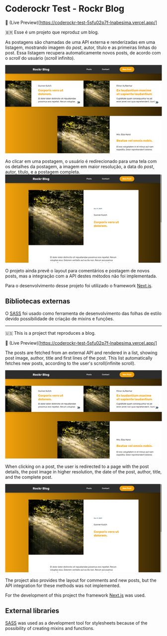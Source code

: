 # Coderockr Test - Rockr Blog

:link: (Live Preview)[https://coderockr-test-5sfu02p7f-lnabesima.vercel.app/]

:brazil: Esse é um projeto que reproduz um blog.

As postagens são chamadas de uma API externa e renderizadas em uma listagem, mostrando imagem do _post_, autor, título e as primeiras linhas do post. Essa listagem recupera automaticamente novos posts, de acordo com o _scroll_ do usuário (_scroll_ infinito).

![Home](https://raw.githubusercontent.com/lnabesima/coderockr__test/development/screenshots/Home%20Screenshot.png)

Ao clicar em uma postagem, o usuário é redirecionado para uma tela com os detalhes da postagem, a imagem em maior resolução, a data do _post_, autor, título, e a postagem completa.
![Posts](https://raw.githubusercontent.com/lnabesima/coderockr__test/development/screenshots/Post%20Screenshot.png)

O projeto ainda prevê o layout para comentários e postagem de novos posts, mas a integração com a API destes métodos não foi implementada.

Para o desenvolvimento desse projeto foi utilizado o framework [Next.js](https://nextjs.org/).

## Bibliotecas externas

O [SASS](https://sass-lang.com/) foi usado como ferramenta de desenvolvimento das folhas de estilo devido possibilidade de criação de mixins e funções.

----

:us: This is a project that reproduces a blog.

:link: (Live Preview)[https://coderockr-test-5sfu02p7f-lnabesima.vercel.app/]

The posts are fetched from an external API and rendered in a list, showing post image, author, title and first lines of the post. This list automatically fetches new posts, according to the user's scroll(infinite scroll).

![Home](https://raw.githubusercontent.com/lnabesima/coderockr__test/development/screenshots/Home%20Screenshot.png)

When clicking on a post, the user is redirected to a page with the post details,  the post image in higher resolution, the date of the post, author, title, and the complete post.

![Posts](https://raw.githubusercontent.com/lnabesima/coderockr__test/development/screenshots/Post%20Screenshot.png)

The project also provides the layout for comments and new posts, but the API integration for these methods was not implemented.

For the development of this project the framework [Next.js](https://nextjs.org/) was used.

## External libraries

[SASS](https://sass-lang.com/) was used as a development tool for stylesheets because of the possibility of creating mixins and functions.


